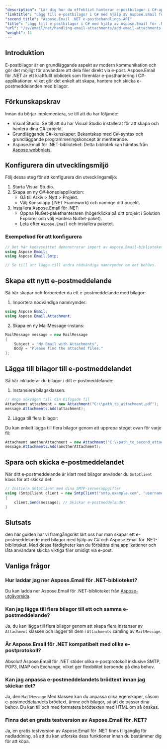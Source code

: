 ```yaml
---
"description": "Lär dig hur du effektivt hanterar e-postbilagor i C#-applikationer med hjälp av det kraftfulla Aspose.Email för .NET-biblioteket. Den här omfattande guiden täcker installationsprocessen och hur man skapar e-postmeddelanden."
"linktitle": "Lägg till e-postbilagor i C# med hjälp av Aspose.Email för .NET"
"second_title": "Aspose.Email .NET e-postbehandlings-API"
"title": "Lägg till e-postbilagor i C# med hjälp av Aspose.Email för .NET"
"url": "/sv/email/net/handling-email-attachments/add-email-attachments-in-csharp/"
"weight": 11
---
```


## Introduktion

E-postbilagor är en grundläggande aspekt av modern kommunikation och gör det möjligt för användare att dela filer direkt via e-post. Aspose.Email för .NET är ett kraftfullt bibliotek som förenklar e-posthantering i C#-applikationer, vilket gör det enkelt att skapa, hantera och skicka e-postmeddelanden med bilagor.

## Förkunskapskrav

Innan du börjar implementera, se till att du har följande:

- Visual Studio: Se till att du har Visual Studio installerat för att skapa och hantera dina C#-projekt.
- Grundläggande C#-kunskaper: Bekantskap med C#-syntax och grundläggande programmeringskoncept är meriterande.
- Aspose.Email för .NET-biblioteket: Detta bibliotek kan hämtas från [Aspose webbplats](https://products.aspose.com/email/net).

## Konfigurera din utvecklingsmiljö

Följ dessa steg för att konfigurera din utvecklingsmiljö:

1. Starta Visual Studio.
2. Skapa en ny C#-konsolapplikation:
   - Gå till Arkiv > Nytt > Projekt.
   - Välj Konsolapp (.NET Framework) och namnge ditt projekt.
3. Installera Aspose.Email för .NET:
   - Öppna NuGet-pakethanteraren (högerklicka på ditt projekt i Solution Explorer och välj Hantera NuGet-paket).
   - Leta efter `Aspose.Email` och installera paketet.

### Exempelkod för att konfigurera

```csharp
// Det här kodavsnittet demonstrerar import av Aspose.Email-biblioteket
using Aspose.Email;
using Aspose.Email.Smtp;

// Se till att lägga till andra nödvändiga namnrymder om det behövs.
```

## Skapa ett nytt e-postmeddelande

Så här skapar och förbereder du ett e-postmeddelande med bilagor:

1. Importera nödvändiga namnrymder:

```csharp
using Aspose.Email;
using Aspose.Email.Attachment;
```

2. Skapa en ny MailMessage-instans:

```csharp
MailMessage message = new MailMessage
{
    Subject = "My Email with Attachments",
    Body = "Please find the attached files."
};
```

## Lägga till bilagor till e-postmeddelandet

Så här inkluderar du bilagor i ditt e-postmeddelande:

1. Instansiera bilagsklassen:

```csharp
// Ange sökvägen till din bifogade fil
Attachment attachment = new Attachment("C:\\path_to_attachment.pdf");
message.Attachments.Add(attachment);
```

2. Lägga till flera bilagor:

Du kan enkelt lägga till flera bilagor genom att upprepa steget ovan för varje fil:

```csharp
Attachment anotherAttachment = new Attachment("C:\\path_to_second_attachment.jpg");
message.Attachments.Add(anotherAttachment);
```

## Spara och skicka e-postmeddelandet

När ditt e-postmeddelande är klart med bilagor använder du `SmtpClient` klass för att skicka det:

```csharp
// Initiera SmtpClient med dina SMTP-serveruppgifter
using (SmtpClient client = new SmtpClient("smtp.example.com", "username", "password"))
{
    client.Send(message); // Skickar e-postmeddelandet
}
```

## Slutsats

den här guiden har vi framgångsrikt lärt oss hur man skapar ett e-postmeddelande med bilagor med hjälp av C# och Aspose.Email för .NET-biblioteket. Med dessa färdigheter kan du förbättra dina applikationer och låta användare skicka viktiga filer smidigt via e-post.

## Vanliga frågor

### Hur laddar jag ner Aspose.Email för .NET-biblioteket?

Du kan ladda ner Aspose.Email för .NET-biblioteket från [Aspose-utgåvorsida](https://releases.aspose.com/email/net/).

### Kan jag lägga till flera bilagor till ett och samma e-postmeddelande?

Ja, du kan lägga till flera bilagor genom att skapa flera instanser av `Attachment` klassen och lägger till dem i `Attachments` samling av `MailMessage`.

### Är Aspose.Email för .NET kompatibelt med olika e-postprotokoll?

Absolut! Aspose.Email för .NET stöder olika e-postprotokoll inklusive SMTP, POP3, IMAP och Exchange, vilket ger flexibilitet beroende på dina behov.

### Kan jag anpassa e-postmeddelandets brödtext innan jag skickar det?

Ja, den `MailMessage` Med klassen kan du anpassa olika egenskaper, såsom e-postmeddelandets brödtext, ämne och bilagor, så att de passar dina behov. Du kan till och med formatera brödtexten med HTML om så önskas.

### Finns det en gratis testversion av Aspose.Email för .NET?

Ja, en gratis testversion av Aspose.Email för .NET finns tillgänglig för nedladdning, så att du kan utforska dess funktioner innan du bestämmer dig för att köpa.